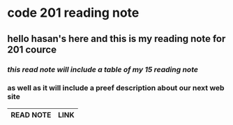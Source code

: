 # code 201 reading note
## hello hasan's here and this is my reading note for **201** cource
### *this read note will include a table of my **15 reading note***
### as well as it will include a preef description about our next web site
| READ NOTE      | LINK |
| ----------- | ----------- |